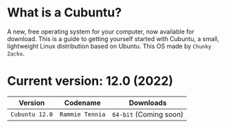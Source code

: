 # What is a Cubuntu?


A new, free operating system for your computer, now available for download.
This is a guide to getting yourself started with Cubuntu, a small, lightweight Linux distribution based on Ubuntu.
This OS made by `Chunky Zacko`.


# Current version: 12.0 (2022)


| Version          | Codename         | Downloads                  |
|------------------|------------------|----------------------------|
| `Cubuntu 12.0`   | `Rammie Tennia`  |  `64-bit` (Coming soon)    |
